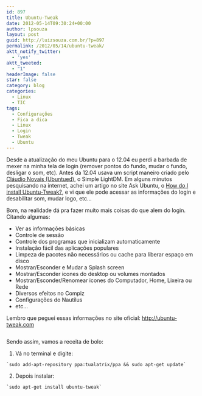 ```yaml
---
id: 897
title: Ubuntu-Tweak
date: 2012-05-14T09:30:24+00:00
author: lpsouza
layout: post
guid: http://luizsouza.com.br/?p=897
permalink: /2012/05/14/ubuntu-tweak/
aktt_notify_twitter:
  - 'yes'
aktt_tweeted:
  - "1"
headerImage: false
star: false
category: blog
categories:
  - Linux
  - TIC
tags:
  - Configurações
  - Fica a dica
  - Linux
  - Login
  - Tweak
  - Ubuntu
---
```

Desde a atualização do meu Ubuntu para o 12.04 eu perdi a barbada de mexer na minha tela de login (remover pontos do fundo, mudar o fundo, desligar o som, etc). Antes da 12.04 usava um script maneiro criado pelo <a title="Simple LightDM Manager: Altere o login do novo Ubuntu!" href="http://ubuntued.info/simple-lightdm-manager-altere-o-login-do-novo-ubuntu" target="_blank">Cláudio Novais (Ubuntued)</a>, o Simple LightDM. Em alguns minutos pesquisando na internet, achei um artigo no site Ask Ubuntu, o [How do I install Ubuntu-Tweak?](http://askubuntu.com/questions/75454/how-do-i-install-ubuntu-tweak), e vi que ele pode acessar as informações do login e desabilitar som, mudar logo, etc...

Bom, na realidade dá pra fazer muito mais coisas do que alem do login. Citando algumas:

  * Ver as informações básicas
  * Controle de sessão
  * Controle dos programas que inicializam automaticamente
  * Instalação fácil das aplicações populares
  * Limpeza de pacotes não necessários ou cache para liberar espaço em disco
  * Mostrar/Esconder e Mudar a Splash screen
  * Mostrar/Esconder icones do desktop ou volumes montados
  * Mostrar/Esconder/Renomear icones do Computador, Home, Lixeira ou Rede
  * Diversos efeitos no Compiz
  * Configurações do Nautilus
  * etc...

Lembro que peguei essas informações no site oficial: <a title="Ubuntu Tweak" href="http://ubuntu-tweak.com" target="_blank">http://ubuntu-tweak.com</a>

<p style="text-align: center">
  <a href="http://askubuntu.com/questions/75454/how-do-i-install-ubuntu-tweak"><img src="wp-content/upload/2012/05/JpVyu.png" alt="" /></a>
</p>

Sendo assim, vamos a receita de bolo:

  1. Vá no terminal e digite:
  
    `sudo add-apt-repository ppa:tualatrix/ppa && sudo apt-get update`
  2. Depois instalar:
  
    `sudo apt-get install ubuntu-tweak`